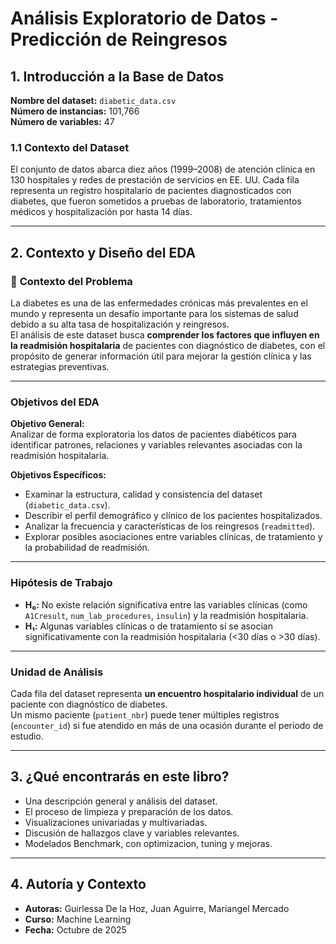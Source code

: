 # **Análisis Exploratorio de Datos - Predicción de Reingresos**

## **1. Introducción a la Base de Datos**

**Nombre del dataset:** `diabetic_data.csv`  
**Número de instancias:** 101,766  
**Número de variables:** 47  

### **1.1 Contexto del Dataset**  

El conjunto de datos abarca diez años (1999–2008) de atención clínica en 130 hospitales y redes de prestación de servicios en EE. UU. Cada fila representa un registro hospitalario de pacientes diagnosticados con diabetes, que fueron sometidos a pruebas de laboratorio, tratamientos médicos y hospitalización por hasta 14 días.

---

## **2. Contexto y Diseño del EDA**

### 📘 **Contexto del Problema**

La diabetes es una de las enfermedades crónicas más prevalentes en el mundo y representa un desafío importante para los sistemas de salud debido a su alta tasa de hospitalización y reingresos.  
El análisis de este dataset busca **comprender los factores que influyen en la readmisión hospitalaria** de pacientes con diagnóstico de diabetes, con el propósito de generar información útil para mejorar la gestión clínica y las estrategias preventivas.

---

###  **Objetivos del EDA**

**Objetivo General:**  
Analizar de forma exploratoria los datos de pacientes diabéticos para identificar patrones, relaciones y variables relevantes asociadas con la readmisión hospitalaria.

**Objetivos Específicos:**  
- Examinar la estructura, calidad y consistencia del dataset (`diabetic_data.csv`).
- Describir el perfil demográfico y clínico de los pacientes hospitalizados.  
- Analizar la frecuencia y características de los reingresos (`readmitted`).  
- Explorar posibles asociaciones entre variables clínicas, de tratamiento y la probabilidad de readmisión.
---

###  **Hipótesis de Trabajo**

- **H₀:** No existe relación significativa entre las variables clínicas (como `A1Cresult`, `num_lab_procedures`, `insulin`) y la readmisión hospitalaria.  
- **H₁:** Algunas variables clínicas o de tratamiento sí se asocian significativamente con la readmisión hospitalaria (<30 días o >30 días).

---

###  **Unidad de Análisis**

Cada fila del dataset representa **un encuentro hospitalario individual** de un paciente con diagnóstico de diabetes.  
Un mismo paciente (`patient_nbr`) puede tener múltiples registros (`encounter_id`) si fue atendido en más de una ocasión durante el período de estudio.

---


## **3. ¿Qué encontrarás en este libro?**

- Una descripción general y análisis del dataset.  
- El proceso de limpieza y preparación de los datos.  
- Visualizaciones univariadas y multivariadas.  
- Discusión de hallazgos clave y variables relevantes.  
- Modelados Benchmark, con optimizacion, tuning y mejoras.  

---

## **4. Autoría y Contexto**

- **Autoras:** Guirlessa De la Hoz, Juan Aguirre,  Mariangel Mercado  
- **Curso:** Machine Learning 
- **Fecha:** Octubre de 2025

```{tableofcontents}

